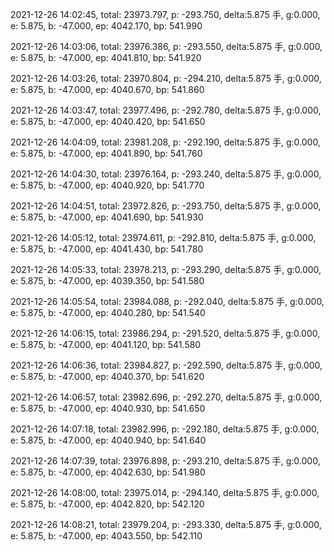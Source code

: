 2021-12-26 14:02:45, total: 23973.797, p: -293.750, delta:5.875 手, g:0.000, e: 5.875, b: -47.000, ep: 4042.170, bp: 541.990

2021-12-26 14:03:06, total: 23976.386, p: -293.550, delta:5.875 手, g:0.000, e: 5.875, b: -47.000, ep: 4041.810, bp: 541.920

2021-12-26 14:03:26, total: 23970.804, p: -294.210, delta:5.875 手, g:0.000, e: 5.875, b: -47.000, ep: 4040.670, bp: 541.860

2021-12-26 14:03:47, total: 23977.496, p: -292.780, delta:5.875 手, g:0.000, e: 5.875, b: -47.000, ep: 4040.420, bp: 541.650

2021-12-26 14:04:09, total: 23981.208, p: -292.190, delta:5.875 手, g:0.000, e: 5.875, b: -47.000, ep: 4041.890, bp: 541.760

2021-12-26 14:04:30, total: 23976.164, p: -293.240, delta:5.875 手, g:0.000, e: 5.875, b: -47.000, ep: 4040.920, bp: 541.770

2021-12-26 14:04:51, total: 23972.826, p: -293.750, delta:5.875 手, g:0.000, e: 5.875, b: -47.000, ep: 4041.690, bp: 541.930

2021-12-26 14:05:12, total: 23974.611, p: -292.810, delta:5.875 手, g:0.000, e: 5.875, b: -47.000, ep: 4041.430, bp: 541.780

2021-12-26 14:05:33, total: 23978.213, p: -293.290, delta:5.875 手, g:0.000, e: 5.875, b: -47.000, ep: 4039.350, bp: 541.580

2021-12-26 14:05:54, total: 23984.088, p: -292.040, delta:5.875 手, g:0.000, e: 5.875, b: -47.000, ep: 4040.280, bp: 541.540

2021-12-26 14:06:15, total: 23986.294, p: -291.520, delta:5.875 手, g:0.000, e: 5.875, b: -47.000, ep: 4041.120, bp: 541.580

2021-12-26 14:06:36, total: 23984.827, p: -292.590, delta:5.875 手, g:0.000, e: 5.875, b: -47.000, ep: 4040.370, bp: 541.620

2021-12-26 14:06:57, total: 23982.696, p: -292.270, delta:5.875 手, g:0.000, e: 5.875, b: -47.000, ep: 4040.930, bp: 541.650

2021-12-26 14:07:18, total: 23982.996, p: -292.180, delta:5.875 手, g:0.000, e: 5.875, b: -47.000, ep: 4040.940, bp: 541.640

2021-12-26 14:07:39, total: 23976.898, p: -293.210, delta:5.875 手, g:0.000, e: 5.875, b: -47.000, ep: 4042.630, bp: 541.980

2021-12-26 14:08:00, total: 23975.014, p: -294.140, delta:5.875 手, g:0.000, e: 5.875, b: -47.000, ep: 4042.820, bp: 542.120

2021-12-26 14:08:21, total: 23979.204, p: -293.330, delta:5.875 手, g:0.000, e: 5.875, b: -47.000, ep: 4043.550, bp: 542.110